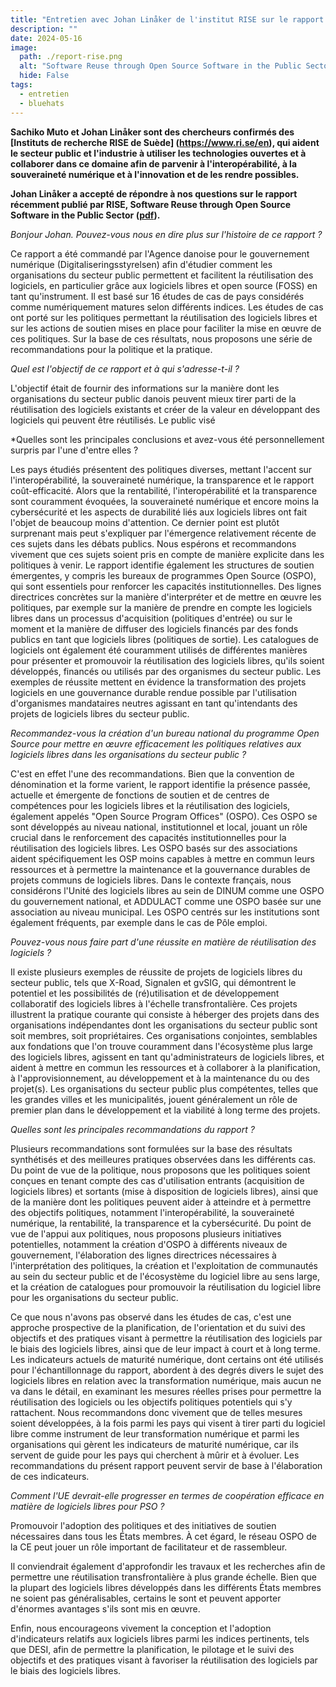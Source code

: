 ```yaml
---
title: "Entretien avec Johan Linåker de l'institut RISE sur le rapport sur la réutilisation de logiciels"
description: ""
date: 2024-05-16
image:
  path: ./report-rise.png
  alt: "Software Reuse through Open Source Software in the Public Sector (extract of the cover)"
  hide: False
tags:
  - entretien
  - bluehats
---
```


**Sachiko Muto et Johan Linåker sont des chercheurs confirmés des [Instituts de recherche RISE de Suède] (https://www.ri.se/en), qui aident le secteur public et l'industrie à utiliser les technologies ouvertes et à collaborer dans ce domaine afin de parvenir à l'interopérabilité, à la souveraineté numérique et à l'innovation et de les rendre possibles.**

**Johan Linåker a accepté de répondre à nos questions sur le rapport récemment publié par RISE, Software Reuse through Open Source Software in the Public Sector ([pdf](https://www.diva-portal.org/smash/get/diva2:1848137/FULLTEXT01.pdf)).**

*Bonjour Johan. Pouvez-vous nous en dire plus sur l'histoire de ce rapport ?*

Ce rapport a été commandé par l'Agence danoise pour le gouvernement numérique (Digitaliseringsstyrelsen) afin d'étudier comment les organisations du secteur public permettent et facilitent la réutilisation des logiciels, en particulier grâce aux logiciels libres et open source (FOSS) en tant qu'instrument. Il est basé sur 16 études de cas de pays considérés comme numériquement matures selon différents indices. Les études de cas ont porté sur les politiques permettant la réutilisation des logiciels libres et sur les actions de soutien mises en place pour faciliter la mise en œuvre de ces politiques. Sur la base de ces résultats, nous proposons une série de recommandations pour la politique et la pratique.

*Quel est l'objectif de ce rapport et à qui s'adresse-t-il ?*

L'objectif était de fournir des informations sur la manière dont les organisations du secteur public danois peuvent mieux tirer parti de la réutilisation des logiciels existants et créer de la valeur en développant des logiciels qui peuvent être réutilisés. Le public visé

*Quelles sont les principales conclusions et avez-vous été personnellement surpris par l'une d'entre elles ?

Les pays étudiés présentent des politiques diverses, mettant l'accent sur l'interopérabilité, la souveraineté numérique, la transparence et le rapport coût-efficacité. Alors que la rentabilité, l'interopérabilité et la transparence sont couramment évoquées, la souveraineté numérique et encore moins la cybersécurité et les aspects de durabilité liés aux logiciels libres ont fait l'objet de beaucoup moins d'attention. Ce dernier point est plutôt surprenant mais peut s'expliquer par l'émergence relativement récente de ces sujets dans les débats publics. Nous espérons et recommandons vivement que ces sujets soient pris en compte de manière explicite dans les politiques à venir. Le rapport identifie également les structures de soutien émergentes, y compris les bureaux de programmes Open Source (OSPO), qui sont essentiels pour renforcer les capacités institutionnelles. Des lignes directrices concrètes sur la manière d'interpréter et de mettre en œuvre les politiques, par exemple sur la manière de prendre en compte les logiciels libres dans un processus d'acquisition (politiques d'entrée) ou sur le moment et la manière de diffuser des logiciels financés par des fonds publics en tant que logiciels libres (politiques de sortie). Les catalogues de logiciels ont également été couramment utilisés de différentes manières pour présenter et promouvoir la réutilisation des logiciels libres, qu'ils soient développés, financés ou utilisés par des organismes du secteur public. Les exemples de réussite mettent en évidence la transformation des projets logiciels en une gouvernance durable rendue possible par l'utilisation d'organismes mandataires neutres agissant en tant qu'intendants des projets de logiciels libres du secteur public.

*Recommandez-vous la création d'un bureau national du programme Open Source pour mettre en œuvre efficacement les politiques relatives aux logiciels libres dans les organisations du secteur public ?*

C'est en effet l'une des recommandations. Bien que la convention de dénomination et la forme varient, le rapport identifie la présence passée, actuelle et émergente de fonctions de soutien et de centres de compétences pour les logiciels libres et la réutilisation des logiciels, également appelés "Open Source Program Offices" (OSPO). Ces OSPO se sont développés au niveau national, institutionnel et local, jouant un rôle crucial dans le renforcement des capacités institutionnelles pour la réutilisation des logiciels libres. Les OSPO basés sur des associations aident spécifiquement les OSP moins capables à mettre en commun leurs ressources et à permettre la maintenance et la gouvernance durables de projets communs de logiciels libres. Dans le contexte français, nous considérons l'Unité des logiciels libres au sein de DINUM comme une OSPO du gouvernement national, et ADDULACT comme une OSPO basée sur une association au niveau municipal. Les OSPO centrés sur les institutions sont également fréquents, par exemple dans le cas de Pôle emploi.

*Pouvez-vous nous faire part d'une réussite en matière de réutilisation des logiciels ?*

Il existe plusieurs exemples de réussite de projets de logiciels libres du secteur public, tels que X-Road, Signalen et gvSIG, qui démontrent le potentiel et les possibilités de (ré)utilisation et de développement collaboratif des logiciels libres à l'échelle transfrontalière. Ces projets illustrent la pratique courante qui consiste à héberger des projets dans des organisations indépendantes dont les organisations du secteur public sont soit membres, soit propriétaires. Ces organisations conjointes, semblables aux fondations que l'on trouve couramment dans l'écosystème plus large des logiciels libres, agissent en tant qu'administrateurs de logiciels libres, et aident à mettre en commun les ressources et à collaborer à la planification, à l'approvisionnement, au développement et à la maintenance du ou des projet(s). Les organisations du secteur public plus compétentes, telles que les grandes villes et les municipalités, jouent généralement un rôle de premier plan dans le développement et la viabilité à long terme des projets.

*Quelles sont les principales recommandations du rapport ?*

Plusieurs recommandations sont formulées sur la base des résultats synthétisés et des meilleures pratiques observées dans les différents cas. Du point de vue de la politique, nous proposons que les politiques soient conçues en tenant compte des cas d'utilisation entrants (acquisition de logiciels libres) et sortants (mise à disposition de logiciels libres), ainsi que de la manière dont les politiques peuvent aider à atteindre et à permettre des objectifs politiques, notamment l'interopérabilité, la souveraineté numérique, la rentabilité, la transparence et la cybersécurité. Du point de vue de l'appui aux politiques, nous proposons plusieurs initiatives potentielles, notamment la création d'OSPO à différents niveaux de gouvernement, l'élaboration des lignes directrices nécessaires à l'interprétation des politiques, la création et l'exploitation de communautés au sein du secteur public et de l'écosystème du logiciel libre au sens large, et la création de catalogues pour promouvoir la réutilisation du logiciel libre pour les organisations du secteur public.

Ce que nous n'avons pas observé dans les études de cas, c'est une approche prospective de la planification, de l'orientation et du suivi des objectifs et des pratiques visant à permettre la réutilisation des logiciels par le biais des logiciels libres, ainsi que de leur impact à court et à long terme. Les indicateurs actuels de maturité numérique, dont certains ont été utilisés pour l'échantillonnage du rapport, abordent à des degrés divers le sujet des logiciels libres en relation avec la transformation numérique, mais aucun ne va dans le détail, en examinant les mesures réelles prises pour permettre la réutilisation des logiciels ou les objectifs politiques potentiels qui s'y rattachent. Nous recommandons donc vivement que de telles mesures soient développées, à la fois parmi les pays qui visent à tirer parti du logiciel libre comme instrument de leur transformation numérique et parmi les organisations qui gèrent les indicateurs de maturité numérique, car ils servent de guide pour les pays qui cherchent à mûrir et à évoluer. Les recommandations du présent rapport peuvent servir de base à l'élaboration de ces indicateurs.

*Comment l'UE devrait-elle progresser en termes de coopération efficace en matière de logiciels libres pour PSO ?*

Promouvoir l'adoption des politiques et des initiatives de soutien nécessaires dans tous les États membres. À cet égard, le réseau OSPO de la CE peut jouer un rôle important de facilitateur et de rassembleur.

Il conviendrait également d'approfondir les travaux et les recherches afin de permettre une réutilisation transfrontalière à plus grande échelle. Bien que la plupart des logiciels libres développés dans les différents États membres ne soient pas généralisables, certains le sont et peuvent apporter d'énormes avantages s'ils sont mis en œuvre.

Enfin, nous encourageons vivement la conception et l'adoption d'indicateurs relatifs aux logiciels libres parmi les indices pertinents, tels que DESI, afin de permettre la planification, le pilotage et le suivi des objectifs et des pratiques visant à favoriser la réutilisation des logiciels par le biais des logiciels libres.
